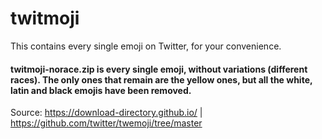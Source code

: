 # twitmoji
This contains every single emoji on Twitter, for your convenience.
#### twitmoji-norace.zip is every single emoji, without variations (different races). The only ones that remain are the yellow ones, but all the white, latin and black emojis have been removed.

Source: https://download-directory.github.io/ | https://github.com/twitter/twemoji/tree/master

